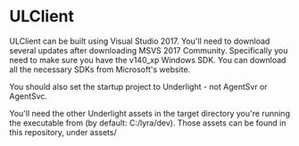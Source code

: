 # ULClient

ULClient can be built using Visual Studio 2017. You'll need to download several updates after downloading MSVS 2017 Community. 
Specifically you need to make sure you have the v140_xp Windows SDK. You can download all the necessary SDKs from Microsoft's website.

You should also set the startup project to Underlight - not AgentSvr or AgentSvc. 

You'll need the other Underlight assets in the target directory you're running the executable from (by default: C:/lyra/dev). Those assets
can be found in this repository, under assets/

